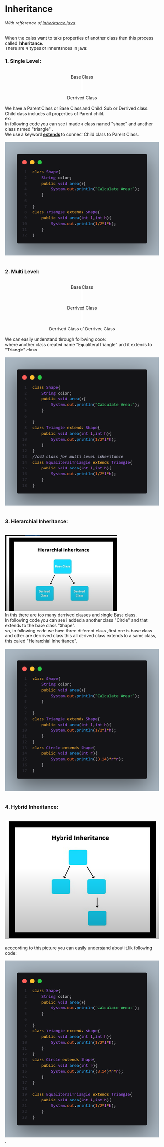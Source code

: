 <h1>Inheritance</h1>
<h6>With refference of <a href="inheritance.java">inheritance.java</a></h6>
When the calss want to take properties of another class then this process called <b>Inheritance</b>.<br>
There are 4 types of inheritances in java:
<h3><b>1. Single Level:</b></h3><br>
<div align="center">Base Class<br>|<br>|<br>|<br>Derrived Class</div><br>
We have a Parent Class or Base Class and Child, Sub or Derrived class.<br>Child class includes all properties of Parent child.
<br>ex:
<br>In following code you can see i made a class named "shape" and another class named "triangle" .<br> We use a keyword <b><u>extends</u></b> to connect Child class to Parent Class.
<br><br>
<img src="/oops/Inheritance/Images/classes.png" alt="image"><br><br>
<h3><b>2. Multi Level:</b></h3><br>
<div align="center">Base Class<br>|<br>|<br>|<br>Derrived Class<br>|<br>|<br>|<br>Derrived Class of Derrived Class</div><br>
We can easily understand through following code:<br>
where another class created name "EqualiteralTriangle" and it extends to "Triangle" class.<br><br>
<img src="/oops/Inheritance/Images/multi.png" alt="image"><br><br>
<h3><b>3. Hierarchial Inheritance:</b></h3><br>
<img src="/oops/Inheritance/Images/image.png" alt="image"><br>In this there are too many derrived classes and single Base class.<br>In following code you can see i added a another class "Circle" and that extends to the base class "Shape".<br> so, in following code we have three different class ,first one is base class and other are derrrived class this all derived class extends to a same class, this called "Heirarchial Inheritance".<br><br><img src="/oops/Inheritance/Images/hierarchial.png" alt="image"><br><br>
<h3><b>4. Hybrid Inheritance:</b></h3><br>
<img src="/oops/Inheritance/Images/hybrid.png" alt="image"><br><br>
acccording to this picture you can easily understand about it.lik following code:
<br><br><img src="/oops/Inheritance/Images/hybriddddd.png" alt="image">.